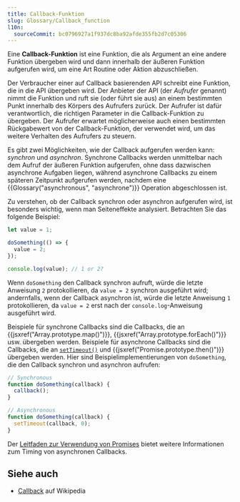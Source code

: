 ```yaml
---
title: Callback-Funktion
slug: Glossary/Callback_function
l10n:
  sourceCommit: bc0796927a1f937dc8ba92afde355fb2d7c05306
---
```


Eine **Callback-Funktion** ist eine Funktion, die als Argument an eine andere Funktion übergeben wird und dann innerhalb der äußeren Funktion aufgerufen wird, um eine Art Routine oder Aktion abzuschließen.

Der Verbraucher einer auf Callback basierenden API schreibt eine Funktion, die in die API übergeben wird. Der Anbieter der API (der _Aufrufer_ genannt) nimmt die Funktion und ruft sie (oder führt sie aus) an einem bestimmten Punkt innerhalb des Körpers des Aufrufers zurück. Der Aufrufer ist dafür verantwortlich, die richtigen Parameter in die Callback-Funktion zu übergeben. Der Aufrufer erwartet möglicherweise auch einen bestimmten Rückgabewert von der Callback-Funktion, der verwendet wird, um das weitere Verhalten des Aufrufers zu steuern.

Es gibt zwei Möglichkeiten, wie der Callback aufgerufen werden kann: _synchron_ und _asynchron_. Synchrone Callbacks werden unmittelbar nach dem Aufruf der äußeren Funktion aufgerufen, ohne dass dazwischen asynchrone Aufgaben liegen, während asynchrone Callbacks zu einem späteren Zeitpunkt aufgerufen werden, nachdem eine {{Glossary("asynchronous", "asynchrone")}} Operation abgeschlossen ist.

Zu verstehen, ob der Callback synchron oder asynchron aufgerufen wird, ist besonders wichtig, wenn man Seiteneffekte analysiert. Betrachten Sie das folgende Beispiel:

```js
let value = 1;

doSomething(() => {
  value = 2;
});

console.log(value); // 1 or 2?
```

Wenn `doSomething` den Callback synchron aufruft, würde die letzte Anweisung `2` protokollieren, da `value = 2` synchron ausgeführt wird; andernfalls, wenn der Callback asynchron ist, würde die letzte Anweisung `1` protokollieren, da `value = 2` erst nach der `console.log`-Anweisung ausgeführt wird.

Beispiele für synchrone Callbacks sind die Callbacks, die an {{jsxref("Array.prototype.map()")}}, {{jsxref("Array.prototype.forEach()")}} usw. übergeben werden. Beispiele für asynchrone Callbacks sind die Callbacks, die an [`setTimeout()`](/de/docs/Web/API/Window/setTimeout) und {{jsxref("Promise.prototype.then()")}} übergeben werden. Hier sind Beispielimplementierungen von `doSomething`, die den Callback synchron und asynchron aufrufen:

```js
// Synchronous
function doSomething(callback) {
  callback();
}

// Asynchronous
function doSomething(callback) {
  setTimeout(callback, 0);
}
```

Der [Leitfaden zur Verwendung von Promises](/de/docs/Web/JavaScript/Guide/Using_promises#timing) bietet weitere Informationen zum Timing von asynchronen Callbacks.

## Siehe auch

- [Callback](<https://en.wikipedia.org/wiki/Callback_(computer_programming)>) auf Wikipedia
